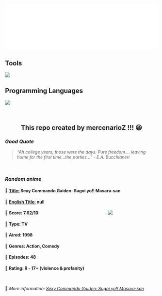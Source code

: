 
<img src="svg/nai.svg" />

<p>
  <h2>Tools</h2>
  <a href="https://skillicons.dev">
    <img src="https://skillicons.dev/icons?i=git,bash,vim,ubuntu,tensorflow,pytorch,docker,raspberrypi" />
  </a>

  <br />

  <h2>Programming Languages</h2>

  <a href="https://skillicons.dev">
    <img src="https://skillicons.dev/icons?i=python,c,cpp" />
  </a>
</p>

<br />

<h2 align="center">This repo created by mercenarioZ !!! 😀</h2>
<h3><i>Good Quote</i></h3>

<blockquote>
<i>
“Ah college years, those were the days. Pure freedom ... leaving home for the first time…the parties…” - E.A. Bucchianeri
</i>
</blockquote>

<br />

<h3><i>Random anime</i></h3>

<h4>
  <strong>🥭 <u>Title:</u></strong> Sexy Commando Gaiden: Sugoi yo!! Masaru-san
</h4>

<h4>🌿 <u>English Title:</u> null</h4>

<img align="right" width="165" src=https://cdn.myanimelist.net/images/anime/13/39595.jpg />

<h4>🌱 Score: 7.62/10</h4>

<h4>🌲 Type: TV</h4>

<h4>🌴 Aired: 1998</h4>

<h4>🌵 Genres: Action, Comedy</h4>

<h4>🥑 Episodes: 48</h4>

<h4>🍏 Rating: R - 17+ (violence & profanity)</h4>

<br />

🍂 *More information: [Sexy Commando Gaiden: Sugoi yo!! Masaru-san](https://myanimelist.net/anime/582/Sexy_Commando_Gaiden__Sugoi_yo_Masaru-san)*
    